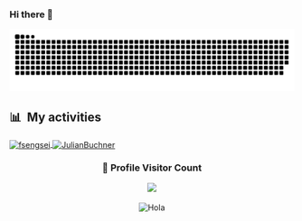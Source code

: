 
### Hi there 👋

<!-- snake -->
<div align="center">
  <a href="https://1999azzar.github.io/1999AZZAR/">
  <img  src="https://github.com/1999AZZAR/1999AZZAR/blob/main/resources/img/grid-snake.svg"
       alt="snake" /></a>
</div>

<div>
  
  ## 📊 &nbsp;My activities
  <a href="https://github.com/JulianBuchner">
    <img width=450 height=170 align="center" alt="fsengsei" src="https://github-readme-stats.vercel.app/api?username=fsengsei&show_icons=true&theme=dracula&include_all_commits=true&count_private=true&hide=issues" />
  </a>
  <a href="https://github.com/JulianBuchner">
    <img align="center" alt="JulianBuchner" src="https://github-readme-stats.vercel.app/api/top-langs/?username=fsengsei&layout=compact&langs_count=16&theme=dracula" />
  </a>
</div>

<div align=center>
  <h3><b>📍 Profile Visitor Count</b></h3>
</div>
    
<!-- retro visitor counter -->  
<p align="center" >   
  <img src="https://profile-counter.glitch.me/fsengsei/count.svg" />  
</p>


<div align="center">
    <img alt="Hola" height="70px" width="70px" align="center" src="https://c.tenor.com/fYg91qBpDdgAAAAi/bongo-cat-transparent.gif"></img><br>
</div>



<!--
**fsengsei/fsengsei** is a ✨ _special_ ✨ repository because its `README.md` (this file) appears on your GitHub profile.

Here are some ideas to get you started:

- 🔭 I’m currently working on ...
- 🌱 I’m currently learning ...
- 👯 I’m looking to collaborate on ...
- 🤔 I’m looking for help with ...
- 💬 Ask me about ...
- 📫 How to reach me: ...
- 😄 Pronouns: ...
- ⚡ Fun fact: ...
-->
